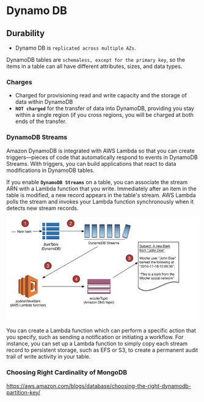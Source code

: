 
# Dynamo DB


## Durability
- Dynamo DB is `replicated across multiple AZs`.

DynamoDB tables are `schemaless, except for the primary key`, so the items in a table can all have different attributes, sizes, and data types.

### Charges
- Charged for provisioning read and write capacity and the storage of data within DynamoDB
- **`NOT charged`** for the transfer of data into DynamoDB, providing you stay within a single region (if you cross regions, you will be charged at both ends of the transfer.


### DynamoDB Streams

Amazon DynamoDB is integrated with AWS Lambda so that you can create triggers—pieces of code that automatically respond to events in DynamoDB Streams. With triggers, you can build applications that react to data modifications in DynamoDB tables.

If you enable **`DynamoDB Streams`** on a table, you can associate the stream ARN with a Lambda function that you write. Immediately after an item in the table is modified, a new record appears in the table's stream. AWS Lambda polls the stream and invokes your Lambda function synchronously when it detects new stream records.

![alt DynamoDBStreamsAndTriggers](../images/DynamoDBStreamsAndTriggers.png)

You can create a Lambda function which can perform a specific action that you specify, such as sending a notification or initiating a workflow. For instance, you can set up a Lambda function to simply copy each stream record to persistent storage, such as EFS or S3, to create a permanent audit trail of write activity in your table.


### Choosing Right Cardinality of MongoDB
https://aws.amazon.com/blogs/database/choosing-the-right-dynamodb-partition-key/
